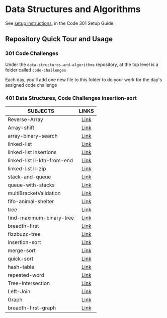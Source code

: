 # Data Structures and Algorithms

See [setup instructions](https://codefellows.github.io/setup-guide/code-301/3-code-challenges), in the Code 301 Setup Guide.

## Repository Quick Tour and Usage

### 301 Code Challenges

Under the `data-structures-and-algorithms` repository, at the top level is a folder called `code-challenges`

Each day, you'll add one new file to this folder to do your work for the day's assigned code challenge

### 401 Data Structures, Code Challenges insertion-sort

| SUBJECTS                    |                                                         LINKS                                                         |
| --------------------------- | :-------------------------------------------------------------------------------------------------------------------: |
| Reverse-Array               |    [Link](https://github.com/anassawalha95/data-structures-and-algorithms/tree/main/Data-Structures/array-reverse)    |
| Array-shift                 |     [Link](https://github.com/anassawalha95/data-structures-and-algorithms/tree/main/Data-Structures/array-shift)     |
| array-binary-search         | [Link](https://github.com/anassawalha95/data-structures-and-algorithms/tree/main/Data-Structures/array-binary-search) |
| linked-list                 |     [Link](https://github.com/anassawalha95/data-structures-and-algorithms/tree/main/Data-Structures/linked-list)     |
| linked-list insertions      |    [Link](https://github.com/anassawalha95/data-structures-and-algorithms/tree/main/Data-Structures/ll-insertions)    |
| linked-list ll-kth-from-end |   [Link](https://github.com/anassawalha95/data-structures-and-algorithms/tree/main/Data-Structures/ll-kth-from-end)   |
| linked-list ll-zip          |          [Link](https://github.com/anassawalha95/data-structures-and-algorithms/tree/main/challenges/ll-zip)          |
| stack-and-queue             |   [Link](https://github.com/anassawalha95/data-structures-and-algorithms/tree/main/challenges/stack-and-queue)        |
| queue-with-stacks            |   [Link](https://github.com/anassawalha95/data-structures-and-algorithms/tree/main/challenges/queue-with-stacks)     |
| multiBracketValidation       |   [Link](https://github.com/anassawalha95/data-structures-and-algorithms/tree/main/challenges/Multi-Bracket-Validation)     |
| fifo-animal-shelter           |   [Link](https://github.com/anassawalha95/data-structures-and-algorithms/tree/main/challenges/fifo-animal-shelter)     |
| tree        |   [Link](https://github.com/anassawalha95/data-structures-and-algorithms/tree/main/challenges/tree)     |
|  find-maximum-binary-tree |   [Link](https://github.com/anassawalha95/data-structures-and-algorithms/tree/main/challenges/find-maximum-binary-tree)     |
|  breadth-first|   [Link](https://github.com/anassawalha95/data-structures-and-algorithms/tree/main/challenges/breadth-first)     |
| fizzbuzz-tree|   [Link](https://github.com/anassawalha95/data-structures-and-algorithms/tree/main/challenges/fizzbuzz-tree)     |
| insertion-sort|   [Link](https://github.com/anassawalha95/data-structures-and-algorithms/tree/main/challenges/insertion-sort)     |
| merge-sort|   [Link](https://github.com/anassawalha95/data-structures-and-algorithms/tree/main/challenges/merge-sort)     |
| quick-sort|   [Link](https://github.com/anassawalha95/data-structures-and-algorithms/tree/main/challenges/quick-sort)     |
| hash-table|   [Link](https://github.com/anassawalha95/data-structures-and-algorithms/tree/main/challenges/hash-table)     |
| repeated-word|   [Link](https://github.com/anassawalha95/data-structures-and-algorithms/tree/main/challenges/repeated-word)     |Left-Join
|Tree-Intersection |   [Link](https://github.com/anassawalha95/data-structures-and-algorithms/tree/main/challenges/Tree-Intersection)     |
|Left-Join |   [Link](https://github.com/anassawalha95/data-structures-and-algorithms/tree/main/challenges/Left-Join)     |
|Graph|   [Link](https://github.com/anassawalha95/data-structures-and-algorithms/tree/main/challenges/graph)     |
|breadth-first-graph|   [Link](https://github.com/anassawalha95/data-structures-and-algorithms/tree/main/challenges/breadth-first-graph)     |
